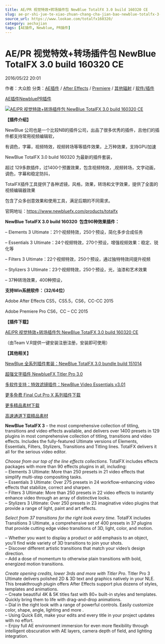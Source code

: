 ```yaml
---
title: AE/PR 视觉特效+转场插件包 NewBlue TotalFX 3.0 build 160320 CE
slug: ae-pr-shi-jue-te-xiao-zhuan-chang-cha-jian-bao-newblue-totalfx-3-0-build-160320-ce
source_url: https://www.lookae.com/totalfx160320/
category: aechajian
tags: [AE插件, Newblue, PR插件]
---
```

# AE/PR 视觉特效+转场插件包 NewBlue TotalFX 3.0 build 160320 CE

2016/05/22 20:01

作者：大众脸
分类：[AE插件](https://www.lookae.com/after-effects/aechajian/) / [After Effects](https://www.lookae.com/after-effects/) / [Premiere](https://www.lookae.com/qitarjcj/premierezy/) / [其他辐射](https://www.lookae.com/others/) / [软件/插件](https://www.lookae.com/qitarjcj/)

[AE插件](https://www.lookae.com/tag/ae%e6%8f%92%e4%bb%b6/)[Newblue](https://www.lookae.com/tag/newblue/)[PR插件](https://www.lookae.com/tag/pr%e6%8f%92%e4%bb%b6/)

[![AE/PR 视觉特效+转场插件包 NewBlue TotalFX 3.0 build 160320 CE](https://www.lookae.com/wp-content/uploads/2016/05/TotalFX3.jpg "AE/PR 视觉特效+转场插件包 NewBlue TotalFX 3.0 build 160320 CE-LookAE.com")](https://www.lookae.com/wp-content/uploads/2016/05/TotalFX3.jpg)

**【插件介绍】**

NewBlue 公司也是一个比较NB的插件公司，出品了很多优秀的插件，且他们的插件都支持常用视频编辑软，

有调色，字幕，视频特效，视频转场等等插件效果，上万种效果，支持GPU加速

NewBlue TotalFX 3.0 build 160320 为最新的插件套装，

超过 129多款插件，过1400个预置效果，包含视频特效，,视频转场，文字动画，调色，字幕和稳定防抖，

TotalFX插件工具提供了各种滤镜，风格，效果，转场和文字效果，提供了全面的视频编辑器效果

包含了众多创意效果和使用工具，满足后期的不同需求。

官网地址：https://www.newbluefx.com/products/totalfx

**NewBlue TotalFX 3.0 build 160320  包含90种效果插件：**

– Elements 3 Ultimate：21个视频特效，250个预设，简化多步合成任务

– Essentials 3 Ultimate：24个视频特效，270个预设，增强视频效果：稳定、锐化等

– Filters 3 Ultimate：22个视频特效，250个预设，通过独特特效间提升视频

– Stylizers 3 Ultimate：23个视频特效，250个预设，光，油漆和艺术效果

– 37种转场效果，400种预设，

**支持Win系统软件：（32/64位）**

Adobe After Effects CS5，CS5.5，CS6，CC-CC 2015

Adobe Premiere Pro CS6，CC – CC 2015

**【插件下载】**

[AE/PR 视觉特效+转场插件包 NewBlue TotalFX 3.0 build 160320 CE](http://lookae.ctfile.com/fs/FM5151222460)

（由Team V.R提供一键安装注册注册，安装即可使用）

**【其他相关】**

[NewBlue 全系列插件套装：NewBlue TotalFX 3.0 bundle build 151014](https://www.lookae.com/nb151014/)

[超强文字插件 NewblueFX Titler Pro 3.0](https://www.lookae.com/nbtitler3/)

[多软件支持：特效滤镜插件：NewBlue Video Essentials v3.01](https://www.lookae.com/newblue-ve/)

[更多免费 Final Cut Pro X 系列插件下载](https://www.lookae.com/tag/fcpx/)

[更多精品素材下载](https://www.lookae.com/others/sucaigongcheng/)

[高速通道下载精品素材](https://lookae.taobao.com/)

**NewBlue TotalFX 3** – the most comprehensive collection of titling, transitions and video effects available, and delivers over 1400 presets in 129 plugins in most comprehensive collection of titling, transitions and video effects. Includes the fully-featured Ultimate versions of Elements, Essentials, Filters, Stylizers, Transitions and Titling lines. TotalFX delivers it all for the serious video editor.

*Choose from our top of the line effects collections.* TotalFX includes effects packages with more than 90 effects plugins in all, including:  
– Elements 3 Ultimate: More than 250 presets in 21 video effects that simplify multi-step compositing tasks.  
– Essentials 3 Ultimate: Over 275 presets in 24 workflow-enhancing video effects that stabilize, correct and sharpen.  
– Filters 3 Ultimate: More than 250 presets in 22 video effects to instantly enhance video through an array of distinctive looks.  
– Stylizers 3 Ultimate: Over 250 presets in 23 imaginative video plugins that provide a range of light, paint and art effects.

*Select from 37 transitions for the right look every time.* TotalFX includes Transitions 3 Ultimate, a comprehensive set of 400 presets in 37 plugins that provide cutting edge video transitions of 3D, light, color, and motion.

– Whether you want to display a product or add emphasis to an object, you’ll find wide variety of 3D transitions to join your shots.  
– Discover different artistic transitions that match your video’s design direction.  
– Add a dose of momentum to otherwise plain transitions with bold, energized motion transitions.

*Create opening credits, lower 3rds and more with Titler Pro*. Titler Pro 3 Ultimate delivers polished 2D & 3D text and graphics natively in your NLE. This breakthrough plugin offers After Effects support plus dozens of styles, templates and animations.  
– Create beautiful 4K & 5K titles fast with 80+ built-in styles and templates. Quickly bring them to life with drag-and-drop animations.  
– Dial in the right look with a range of powerful controls. Easily customize color, shape, angle, lighting and more .  
– Using Quick Edit, make your edits and every title in your project updates with no effort.  
– Enjoy full AE environment immersion for even more flexibility through intelligent obscuration with AE layers, camera depth of field, and lighting integration.
